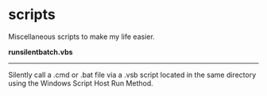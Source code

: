 # scripts

Miscellaneous scripts to make my life easier.
  
    
**runsilentbatch.vbs**
******************
Silently call a .cmd or .bat file via a .vsb script located in the same directory using the Windows Script Host Run Method.

